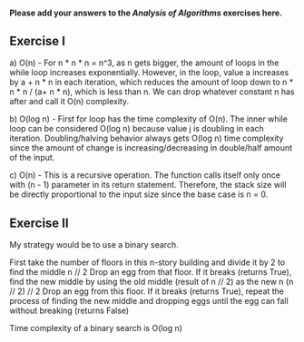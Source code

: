 #### Please add your answers to the ***Analysis of  Algorithms*** exercises here.

## Exercise I

a)
O(n) - For n * n * n = n^3, as n gets bigger, the amount of loops in the while loop increases exponentially. However, in the loop, value a increases by a + n * n in each iteration, which reduces the amount of loop down to n * n * n / (a+ n * n), which is less than n. We can drop whatever constant n has after and call it O(n) complexity.

b)
O(log n) - First for loop has the time complexity of O(n). The inner while loop can be considered O(log n) because value j is doubling in each iteration. Doubling/halving behavior always gets O(log n) time complexity since the amount of change is increasing/decreasing in double/half amount of the input.

c)
O(n) - This is a recursive operation. The function calls itself only once with (n - 1) parameter in its return statement. Therefore, the stack size will be directly proportional to the input size since the base case is n = 0.

## Exercise II

My strategy would be to use a binary search.

First take the number of floors in this n-story building and divide it by 2 to find the middle n // 2 Drop an egg from that floor. If it breaks (returns True), find the new middle by using the old middle (result of n // 2) as the new n (n // 2) // 2 Drop an egg from this floor. If it breaks (returns True), repeat the process of finding the new middle and dropping eggs until the egg can fall without breaking (returns False)

Time complexity of a binary search is O(log n)

